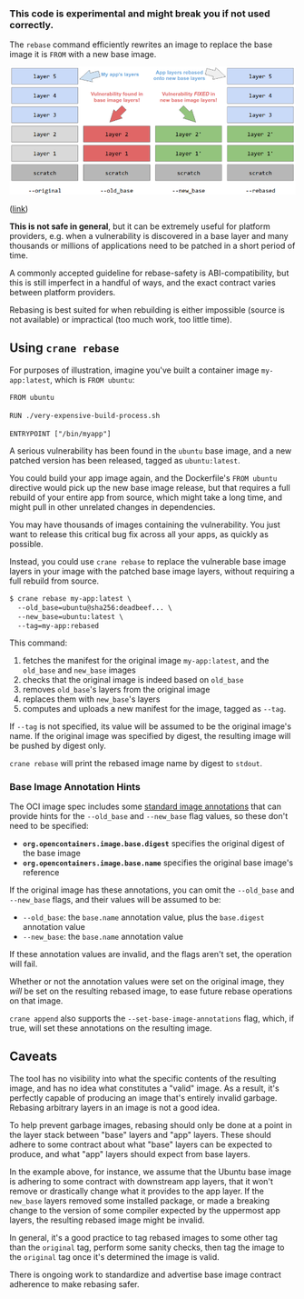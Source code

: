 ### This code is experimental and might break you if not used correctly.

The `rebase` command efficiently rewrites an image to replace the base image it
is `FROM` with a new base image.

![rebase visualization](./rebase.png)

([link](https://docs.google.com/drawings/d/1w8UxTZDRbDWVoqnbr17SJuU73pRxpOmOk_vzmC9WB2k/edit))

**This is not safe in general**, but it can be extremely useful for platform
providers, e.g. when a vulnerability is discovered in a base layer and many
thousands or millions of applications need to be patched in a short period of
time.

A commonly accepted guideline for rebase-safety is ABI-compatibility, but this
is still imperfect in a handful of ways, and the exact contract varies between
platform providers.

Rebasing is best suited for when rebuilding is either impossible (source is not
available) or impractical (too much work, too little time).

## Using `crane rebase`

For purposes of illustration, imagine you've built a container image
`my-app:latest`, which is `FROM ubuntu`:

```
FROM ubuntu

RUN ./very-expensive-build-process.sh

ENTRYPOINT ["/bin/myapp"]
```

A serious vulnerability has been found in the `ubuntu` base image, and a new
patched version has been released, tagged as `ubuntu:latest`.

You could build your app image again, and the Dockerfile's `FROM ubuntu`
directive would pick up the new base image release, but that requires a full
rebuild of your entire app from source, which might take a long time, and might
pull in other unrelated changes in dependencies.

You may have thousands of images containing the vulnerability. You just want to
release this critical bug fix across all your apps, as quickly as possible.

Instead, you could use `crane rebase` to replace the vulnerable base image
layers in your image with the patched base image layers, without requiring a
full rebuild from source.

```
$ crane rebase my-app:latest \
  --old_base=ubuntu@sha256:deadbeef... \
  --new_base=ubuntu:latest \
  --tag=my-app:rebased
```

This command:

1. fetches the manifest for the original image `my-app:latest`, and the
   `old_base` and `new_base` images
1. checks that the original image is indeed based on `old_base`
1. removes `old_base`'s layers from the original image
1. replaces them with `new_base`'s layers
1. computes and uploads a new manifest for the image, tagged as `--tag`.

If `--tag` is not specified, its value will be assumed to be the original
image's name. If the original image was specified by digest, the resulting
image will be pushed by digest only.

`crane rebase` will print the rebased image name by digest to `stdout`.

### Base Image Annotation Hints

The OCI image spec includes some [standard image
annotations](https://github.com/opencontainers/image-spec/blob/main/annotations.md)
that can provide hints for the `--old_base` and `--new_base` flag values, so
these don't need to be specified:

- **`org.opencontainers.image.base.digest`** specifies the original digest of
  the base image
- **`org.opencontainers.image.base.name`** specifies the original base image's
  reference

If the original image has these annotations, you can omit the `--old_base` and
`--new_base` flags, and their values will be assumed to be:

- `--old_base`: the `base.name` annotation value, plus the `base.digest`
  annotation value
- `--new_base`: the `base.name` annotation value

If these annotation values are invalid, and the flags aren't set, the operation
will fail.

Whether or not the annotation values were set on the original image, they
_will_ be set on the resulting rebased image, to ease future rebase operations
on that image.

`crane append` also supports the `--set-base-image-annotations` flag, which, if
true, will set these annotations on the resulting image.

## Caveats

The tool has no visibility into what the specific contents of the resulting
image, and has no idea what constitutes a "valid" image. As a result, it's
perfectly capable of producing an image that's entirely invalid garbage.
Rebasing arbitrary layers in an image is not a good idea.

To help prevent garbage images, rebasing should only be done at a point in the
layer stack between "base" layers and "app" layers. These should adhere to some
contract about what "base" layers can be expected to produce, and what "app"
layers should expect from base layers.

In the example above, for instance, we assume that the Ubuntu base image is
adhering to some contract with downstream app layers, that it won't remove or
drastically change what it provides to the app layer. If the `new_base` layers
removed some installed package, or made a breaking change to the version of
some compiler expected by the uppermost app layers, the resulting rebased image
might be invalid.

In general, it's a good practice to tag rebased images to some other tag than
the `original` tag, perform some sanity checks, then tag the image to the
`original` tag once it's determined the image is valid.

There is ongoing work to standardize and advertise base image contract
adherence to make rebasing safer.
